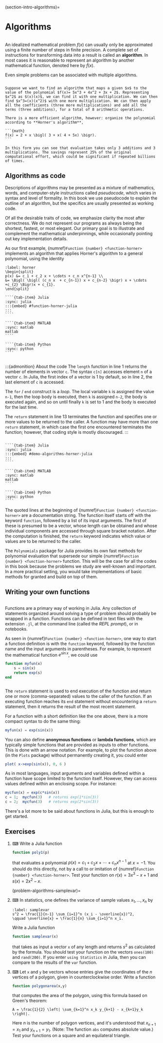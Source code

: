 (section-intro-algorithms)=
# Algorithms

```{index} ! algorithm
```

An idealized mathematical problem $f(x)$ can usually only be approximated using a finite number of steps in finite precision. A complete set of instructions for transforming data into a result is called an **algorithm**. In most cases it is reasonable to represent an algorithm by another mathematical function, denoted here by $\tilde{f}(x)$. 

Even simple problems can be associated with multiple algorithms.

```{index} ! Horner's algorithm
```

````{prf:example}
Suppose we want to find an algorithm that maps a given $x$ to the value of the polynomial $f(x)= 5x^3 + 4x^2 + 3x + 2$. Representing $x^2$ as $(x)(x)$, we can find it with one multiplication. We can then find $x^3=(x)(x^2)$ with one more multiplication. We can then apply all the coefficients (three more multiplications) and add all the terms (three additions), for a total of 8 arithmetic operations.

There is a more efficient algorithm, however: organize the polynomial according to **Horner's algorithm**,

```{math}
f(x) = 2 + x \bigl( 3 + x( 4 + 5x) \bigr).
```

In this form you can see that evaluation takes only 3 additions and 3 multiplications. The savings represent 25% of the original computational effort, which could be significant if repeated billions of times.
````

## Algorithms as code

Descriptions of algorithms may be presented as a mixture of mathematics, words, and computer-style instructions called *pseudocode*, which varies in syntax and level of formality. In this book we use pseudocode to explain the outline of an algorithm, but the specifics are usually presented as working code. 

Of all the desirable traits of code, we emphasize clarity the most after correctness. We do not represent our programs as always being the shortest, fastest, or most elegant. Our primary goal is to illustrate and complement the mathematical underpinnings, while occasionally pointing out key implementation details.

As our first example, {numref}`Function {number} <function-horner>` implements an algorithm that applies Horner's algorithm to a general polynomial, using the identity

```{math}
:label: horner
\begin{split}
p(x) &= c_1 + c_2 x + \cdots + c_n x^{n-1} \\
&= \Bigl( \bigl( (c_n x  + c_{n-1}) x + c_{n-2} \bigr) x + \cdots +c_{2} \Bigr)x + c_{1}.
\end{split}
```

`````{tab-set} 
````{tab-item} Julia
:sync: julia
:::{embed} #function-horner-julia
:::
```` 

````{tab-item} MATLAB
:sync: matlab
matlab
```` 

````{tab-item} Python
:sync: python
```` 
`````

```{index} Julia; length, Julia; indexing arrays
```

:::{admonition} About the code
The `length` function in line 1 returns the number of elements in vector `c`. The syntax `c[n]` accesses element `n` of a vector `c`. In Julia, the first index of a vector is 1 by default, so in line 2, the last element of `c` is accessed.

The `for` / `end` construct is a *loop*. The local variable `k` is assigned the value `n-1`, then the loop body is executed, then `k` is assigned `n-2`, the body is executed again, and so on until finally `k` is set to 1 and the body is executed for the last time.

The `return` statement in line 13 terminates the function and specifies one or more values to be returned to the caller. A function may have more than one `return` statement, in which case the first one encountered terminates the function; however, that coding style is mostly discouraged.
:::

```{index} ! Julia; for
```

`````{tab-set} 
````{tab-item} Julia
:sync: julia
:::{embed} #demo-algorithms-horner-julia
:::
```` 

````{tab-item} MATLAB
:sync: matlab
matlab
```` 

````{tab-item} Python
:sync: python
```` 
`````


The quoted lines at the beginning of {numref}`Function {number} <function-horner>` are a documentation string. The function itself starts off with the keyword `function`, followed by a list of its input arguments. The first of these is presumed to be a vector, whose length can be obtained and whose individual components are accessed through square bracket notation. After the computation is finished, the `return` keyword indicates which value or values are to be returned to the caller.

The `Polynomials` package for Julia provides its own fast methods for polynomial evaluation that supersede our simple {numref}`Function {number} <function-horner>` function. This will be the case for all the codes in this book because the problems we study are well-known and important. In a more practical setting, you would take implementations of basic methods for granted and build on top of them.

## Writing your own functions

```{index} ! Julia; functions
```

Functions are a primary way of working in Julia. Any collection of statements organized around solving a type of problem should probably be wrapped in a function. Functions can be defined in text files with the extension `.jl`, at the command line (called the *REPL prompt*), or in notebooks. 

As seen in {numref}`Function {number} <function-horner>`, one way to start a function definition is with the `function` keyword, followed by the function name and the input arguments in parentheses. For example, to represent the mathematical function $e^{\sin x}$, we could use

``` julia
function myfun(x)
    s = sin(x)
    return exp(s)
end
```

```{index} ! Julia; return
```

The `return` statement is used to end execution of the function and return one or more (comma-separated) values to the caller of the function. If an executing function reaches its `end` statement without encountering a `return` statement, then it returns the result of the most recent statement.

For a function with a short definition like the one above, there is a more compact syntax to do the same thing:

``` julia
myfun(x) = exp(sin(x))
```

You can also define **anonymous functions** or **lambda functions**, which are typically simple functions that are provided as inputs to other functions. This is done with an arrow notation. For example, to plot the function above (in the `Plots` package) without permanently creating it, you could enter

``` julia
plot( x->exp(sin(x)), 0, 6 )
```

As in most languages, input arguments and variables defined within a function have scope limited to the function itself. However, they can access values defined within an enclosing scope. For instance:

``` julia
mycfun(x) = exp(c*sin(x))
c = 1;  mycfun(3)   # returns exp(1*sin(3))
c = 2;  mycfun(3)   # returns exp(2*sin(3))
```

There's a lot more to be said about functions in Julia, but this is enough to get started.

## Exercises

1. ⌨ Write a Julia function

    ``` julia
    function poly1(p)
    ```

    that evaluates a polynomial $p(x) = c_1 + c_2 x + \cdots + c_n x^{n-1}$ at $x=-1$. You should do this directly, not by a call to or imitation of {numref}`Function {number} <function-horner>`. Test your function on $r(x)=3x^3-x+1$ and $s(x)=2x^2-x$.

    (problem-algorithms-samplevar)=
2. ⌨  In statistics, one defines the variance of sample values $x_1,\ldots,x_n$ by
  
    ```{math}
    :label: samplevar
    s^2 = \frac{1}{n-1} \sum_{i=1}^n (x_i - \overline{x})^2,
    \qquad \overline{x} = \frac{1}{n} \sum_{i=1}^n x_i.
    ```

    Write a Julia function

    ``` julia
    function samplevar(x)
    ```

    that takes as input a vector `x` of any length and returns $s^2$ as calculated by the formula. You should test your function on the vectors `ones(100)` and `rand(200)`. If you enter `using Statistics` in Julia, then you can compare to the results of the `var` function.

3. ⌨  Let `x` and `y` be vectors whose entries give the coordinates of the $n$ vertices of a polygon, given in counterclockwise order. Write a function

    ``` julia
    function polygonarea(x,y)
    ```

    that computes the area of the polygon, using this formula based on Green's theorem:
  
    ```{math}
    A = \frac{1}{2} \left| \sum_{k=1}^n x_k y_{k+1} - x_{k+1}y_k \right|.
    ```

    Here $n$ is the number of polygon vertices, and it's understood that $x_{n+1}=x_1$ and $y_{n+1}=y_1$. (Note: The function `abs` computes absolute value.) Test your functions on a square and an equilateral triangle.
